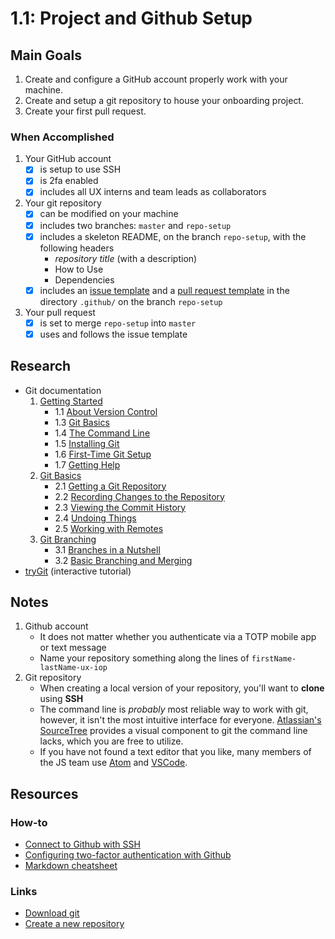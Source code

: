 # 1.1: Project and Github Setup
## Main Goals
1. Create and configure a GitHub account properly work with your machine.
2. Create and setup a git repository to house your onboarding project.
3. Create your first pull request.
### When Accomplished
1. Your GitHub account
    - [x] is setup to use SSH
    - [x] is 2fa enabled
    - [x] includes all UX interns and team leads as collaborators
2. Your git repository
    - [x] can be modified on your machine
    - [x] includes two branches: `master` and `repo-setup`
    - [x] includes a skeleton README, on the branch `repo-setup`, with the following headers
      - _repository title_ (with a description)
      - How to Use
      - Dependencies
    - [x] includes an [issue template](https://github.com/Banno/ux-intern-onboarding/blob/master/resources/templates/ISSUE_TEMPLATE.md) and a [pull request template](https://github.com/Banno/ux-intern-onboarding/blob/master/resources/templates/PULL_REQUEST_TEMPLATE.md) in the directory `.github/` on the branch `repo-setup`
3. Your pull request
    - [x] is set to merge `repo-setup` into `master`
    - [x] uses and follows the issue template
## Research
- Git documentation
    1. [Getting Started](https://git-scm.com/book/en/v2/Getting-Started-About-Version-Control)
	    - 1.1 [About Version Control](https://git-scm.com/book/en/v2/Getting-Started-About-Version-Control)
	    - 1.3 [Git Basics](https://git-scm.com/book/en/v2/Getting-Started-Git-Basics)
	    - 1.4 [The Command Line](https://git-scm.com/book/en/v2/Getting-Started-The-Command-Line)
	    - 1.5 [Installing Git](https://git-scm.com/book/en/v2/Getting-Started-Installing-Git)
	    - 1.6 [First-Time Git Setup](https://git-scm.com/book/en/v2/Getting-Started-First-Time-Git-Setup)
	    - 1.7 [Getting Help](https://git-scm.com/book/en/v2/Getting-Started-Getting-Help)
     2. [Git Basics](https://git-scm.com/book/en/v2/Git-Basics-Getting-a-Git-Repository)
	    - 2.1 [Getting a Git Repository](https://git-scm.com/book/en/v2/Git-Basics-Getting-a-Git-Repository)
	    - 2.2 [Recording Changes to the Repository](https://git-scm.com/book/en/v2/Git-Basics-Recording-Changes-to-the-Repository)
	    - 2.3 [Viewing the Commit History](https://git-scm.com/book/en/v2/Git-Basics-Viewing-the-Commit-History)
	    - 2.4 [Undoing Things](https://git-scm.com/book/en/v2/Git-Basics-Undoing-Things)
	    - 2.5 [Working with Remotes](https://git-scm.com/book/en/v2/Git-Basics-Working-with-Remotes)
  3. [Git Branching](https://git-scm.com/book/en/v2/Git-Branching-Branches-in-a-Nutshell)
	    - 3.1 [Branches in a Nutshell](https://git-scm.com/book/en/v2/Git-Branching-Branches-in-a-Nutshell)
	    - 3.2 [Basic Branching and Merging](https://git-scm.com/book/en/v2/Git-Branching-Basic-Branching-and-Merging)
- [tryGit](https://try.github.io/levels/1/challenges/1) (interactive tutorial)
## Notes
1. Github account
    - It does not matter whether you authenticate via a TOTP mobile app or text message
    - Name your repository something along the lines of `firstName-lastName-ux-iop`
2. Git repository
    - When creating a local version of your repository, you'll want to **clone** using **SSH**
    - The command line is _probably_ most reliable way to work with git, however, it isn't the most intuitive interface for everyone. [Atlassian's SourceTree](https://www.sourcetreeapp.com/) provides a visual component to git the command line lacks, which you are free to utilize.
    - If you have not found a text editor that you like, many members of the JS team use [Atom](https://atom.io/) and [VSCode](https://code.visualstudio.com/).
## Resources
### How-to
  - [Connect to Github with SSH](https://help.github.com/articles/connecting-to-github-with-ssh/)
  - [Configuring two-factor authentication with Github](https://help.github.com/articles/configuring-two-factor-authentication/)
  - [Markdown cheatsheet](https://github.com/adam-p/markdown-here/wiki/Markdown-Cheatsheet)
### Links
  - [Download git](https://git-scm.com/downloads)
  - [Create a new repository](https://github.com/new)
